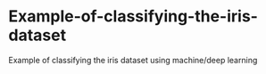 # Example-of-classifying-the-iris-dataset
Example of classifying the iris dataset using machine/deep learning
